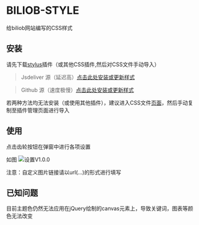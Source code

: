 # BILIOB-STYLE
给biliob网站编写的CSS样式
## 安装
请先下载[stylus](https://add0n.com/stylus.html)插件（或其他CSS插件,然后对CSS文件手动导入）

> Jsdeliver 源（延迟高）[点击此处安装或更新样式](https://cdn.jsdelivr.net/gh/ApolloniusSun/BILIOB-STYLE@main/index.user.css)
 
> Github 源（速度极慢）[点击此处安装或更新样式](https://github.com/ApolloniusSun/BILIOB-STYLE/raw/main/index.user.css)
 
 若两种方法均无法安装（或使用其他插件），建议进入CSS文件[页面](https://github.com/ApolloniusSun/BILIOB-STYLE/blob/main/index.user.css)，然后手动复制至插件管理页面进行导入
## 使用
点击齿轮按钮在弹窗中进行各项设置

如图
![设置V1.0.0](https://wx1.sinaimg.cn/mw1024/0082AfAFgy1gkiba4u7yij31hc0u0qv6.jpg "设置V1.0.0")

注意：自定义图片链接请以url(...)的形式进行填写
## 已知问题
目前主题色仍然无法应用在jQuery绘制的canvas元素上，导致关键词，图表等颜色无法改变
